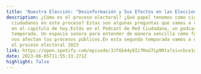 ```yaml
---
title: 'Nuestra Elección: "Desinformación y Sus Efectos en las Elecciones"'
description: ¿Cómo es el proceso electoral? ¿Qué papel tenemos como ciudadanas y
  ciudadanos en este proceso? Estas son algunas preguntas que vamos a resolver
  en el capítulo de hoy.Estás en el Podcast de Red Ciudadana, un podcast de
  temporada. Un espacio sonoro para entender de manera sencilla cómo funcionan y
  nos afectan los procesos públicos.En esta segunda temporada vamos a explorar
  el proceso electoral 2023
link: https://open.spotify.com/episode/3JfGb44y8Iz7MuU7Lp9Rta?si=cbce1da50f2c4ddd
date: 2023-06-05T11:55:33.271Z
highlight: false
---
```

